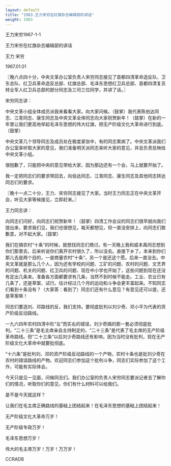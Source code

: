 ```yaml
---
layout: default
title: "1983.王力宋穷在红旗杂志编辑部的讲话"
weight: 1983
---
```


王力宋穷1967-1-1

王力宋穷在红旗杂志编辑部的讲话

王力   宋穷

1967.01.01

〖晚六点四十分，中央文革办公室负责人宋穷同志接见了首都四清革命造反队、卫东总队、红卫兵革命造反总部、红旗总部、毛泽东思想红卫兵总部、首都四清复员转业军人红卫兵总部的部分同志及三司三位同学，并讲了话。〗

宋穷同志讲：

中央文革小组全体成员派我来看看大家。向大家问候。（鼓掌）我代表陈伯达同志、江青同志、康生同志及中央文革全体同志向大家祝贺新年！（鼓掌）在新的一年里让我们更高地举起毛泽东思想的伟大红旗，把无产阶级文化大革命进行到底。（鼓掌）

中央文革几个领导同志及成员处在极度紧张中，有的同志累病了。中央文革派我们办公室来听取大家的意见，我们准备明天派同志来听大家的意见，并且负责反映给中央文革小组。

很抱歉了，只能把中央的意见带给大家，因为那边还有一个会，马上就要开始了。

我一定把同志们的要求带回去，向伯达同志、江青同志、康生同志及其他同志转达同志们的要求。

〖晚十一点二十分，王力、宋穷同志接见了大家。当时王力同志正在中央文革开会，听见大家等候接见，立即赶来。〗

王力同志讲：

向同志们问好，向同志们祝贺新年！（鼓掌）四清工作会议的同志们很早就向我们提出来，要求我们见，我们也很想见，每天都想见，但一直没安排上，向同志们致歉意，对不起大家。（鼓掌）

我们在搞农村“十条”的时候，就想找同志们商讨。有一天晚上我和戚本禹同志想到你们那里去，后来听说你们离开农村很久了，所以没去。直接下乡了。本来到你们那儿去是两个目的，一是商量农村“十条”，另一个是还这个愿。后来一直没去。中央文革就是那么几个人，因为还有学校的问题、工矿的问题、农村的问题、文艺界的问题、机关的问题、红卫兵的问题、现在中小学也开始了，这些问题到现在还没有定出几条来。准备各方面都要求有几条，当然不到时候不能走。工业、农业已有几条了，还是草案、试行。估计经过几个月的运动和斗争会更丰富起来。不知同志们看到十条没有？（大家答：看到了）同志们还有什么意见？有意见还可以提，还是草案嘛！

同志们要造刘、邓路线的反，我们支持。要彻底批判以刘少奇、邓小平为代表的资产阶级反动路线。

一九六四年农村四清中形“左”而实右的错误，刘少奇搞的那一套必须彻底批判。“二十三条”是毛主席亲自主持制定的，“二十三条”是代表了毛主席的无产阶级革命路线。但“二十三条”以后刘少奇路线还有影响，因为当时没有批判，现在无产阶级文化大革命中就要批彻底。

“十六条”是批判刘、邓的资产阶级反动路线的一个产物，农村十条也是批刘少奇在农村的错误路线的产物。欢迎同志们参加这个批判斗争，同志们实际参加了这个工作，可能有实际体会。

今天只是见一见面，问候同志们。我们办公室的负责人宋穷同志要派记者去了解你们的情况，听取你们的意见，你们有什么材料可以给我们。

是不是今天就这样？

让我们在毛主席正确路线的基础上团结起来！在毛泽东思想的基础上团结起来！

无产阶级文化大革命万岁！

无产阶级专政万岁！

毛泽东思想万岁！

伟大的毛主席万岁！万岁！万万岁！

CCRADB

